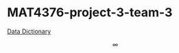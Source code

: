 # MAT4376-project-3-team-3

[Data Dictionary](https://docs.google.com/document/d/1nWnt36HMugwqQy0EldePrQP03F-1iyVns8kNMVfgggE/edit?usp=sharing)

$$\infty$$
